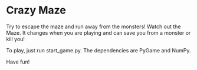 # Crazy Maze

Try to escape the maze and run away from the monsters! Watch out the Maze. It changes when you are playing and can save you from a monster or kill you!

To play, just run start_game.py. The dependencies are PyGame and NumPy.

Have fun!
